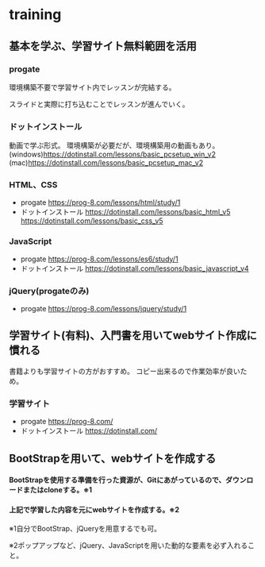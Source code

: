 # training

## 基本を学ぶ、学習サイト無料範囲を活用
### progate
環境構築不要で学習サイト内でレッスンが完結する。

スライドと実際に打ち込むことでレッスンが進んでいく。

### ドットインストール
動画で学ぶ形式。
環境構築が必要だが、環境構築用の動画もあり。
(windows)https://dotinstall.com/lessons/basic_pcsetup_win_v2
(mac)https://dotinstall.com/lessons/basic_pcsetup_mac_v2

### HTML、CSS
- progate
https://prog-8.com/lessons/html/study/1
- ドットインストール
https://dotinstall.com/lessons/basic_html_v5
https://dotinstall.com/lessons/basic_css_v5

### JavaScript
- progate
https://prog-8.com/lessons/es6/study/1
- ドットインストール
https://dotinstall.com/lessons/basic_javascript_v4

### jQuery(progateのみ)
- progate
https://prog-8.com/lessons/jquery/study/1

## 学習サイト(有料)、入門書を用いてwebサイト作成に慣れる
書籍よりも学習サイトの方がおすすめ。
コピー出来るので作業効率が良いため。

### 学習サイト
- progate
https://prog-8.com/
- ドットインストール
https://dotinstall.com/



## BootStrapを用いて、webサイトを作成する

#### BootStrapを使用する準備を行った資源が、Gitにあがっているので、ダウンロードまたはcloneする。※1
#### 上記で学習した内容を元にwebサイトを作成する。※2


※1自分でBootStrap、jQueryを用意するでも可。

※2ポップアップなど、jQuery、JavaScriptを用いた動的な要素を必ず入れること。